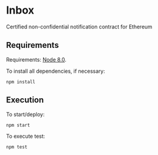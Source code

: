 # Inbox

Certified non-confidential notification contract for Ethereum

## Requirements
Requirements: [Node 8.0](https://nodejs.org/en/download/).

To install all dependencies, if necessary:
```
npm install
```
## Execution
To start/deploy:
```
npm start
```

To execute test:
```
npm test
```
